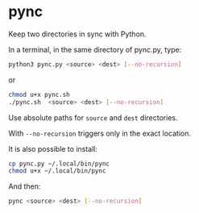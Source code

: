 # pync

Keep two directories in sync with Python.

In a terminal, in the same directory of pync.py, type:

```sh
python3 pync.py <source> <dest> [--no-recursion]
```

or

```sh
chmod u+x pync.sh
./pync.sh  <source> <dest> [--no-recursion]
```

Use absolute paths for `source` and `dest` directories.

With `--no-recursion` triggers only in the exact location.

It is also possible to install:

```sh
cp pync.py ~/.local/bin/pync
chmod u+x ~/.local/bin/pync
```

And then:

```bash
pync <source> <dest> [--no-recursion]
```

